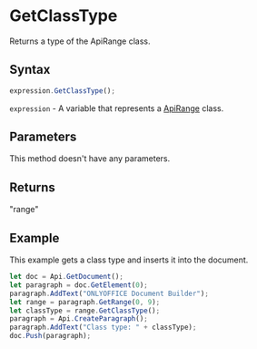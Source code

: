 # GetClassType

Returns a type of the ApiRange class.

## Syntax

```javascript
expression.GetClassType();
```

`expression` - A variable that represents a [ApiRange](../ApiRange.md) class.

## Parameters

This method doesn't have any parameters.

## Returns

"range"

## Example

This example gets a class type and inserts it into the document.

```javascript
let doc = Api.GetDocument();
let paragraph = doc.GetElement(0);
paragraph.AddText("ONLYOFFICE Document Builder");
let range = paragraph.GetRange(0, 9);
let classType = range.GetClassType();
paragraph = Api.CreateParagraph();
paragraph.AddText("Class type: " + classType);
doc.Push(paragraph);
```
